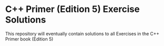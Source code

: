 # C++ Primer (Edition 5) Exercise Solutions
This repository will eventually contain solutions to all Exercises in the C++ Primer book (Edition 5)
